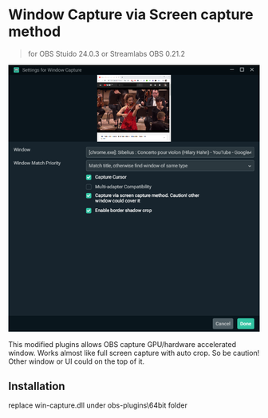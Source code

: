 Window Capture via Screen capture method 
==========================================

> for OBS Stuido 24.0.3 or Streamlabs OBS 0.21.2

![image](https://github.com/youcantgetme/OBS_plugins_mod/blob/master/win-capture/SLOBS/ui.png)

This modified plugins allows OBS capture GPU/hardware accelerated window.
Works almost like full screen capture with auto crop.
So be caution! Other window or UI could on the top of it.

## Installation 
replace win-capture.dll under obs-plugins\64bit folder

